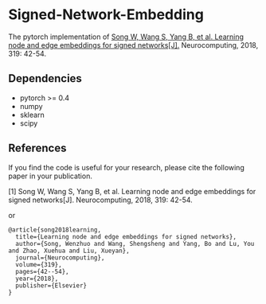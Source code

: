 # Signed-Network-Embedding

The pytorch implementation of [Song W, Wang S, Yang B, et al. Learning node and edge embeddings for signed networks[J].](https://doi.org/10.1016/j.neucom.2018.08.072) Neurocomputing, 2018, 319: 42-54.

## Dependencies
- pytorch >= 0.4
- numpy
- sklearn
- scipy

## References
If you find the code is useful for your research, please cite the following paper in your publication.

[1] Song W, Wang S, Yang B, et al. Learning node and edge embeddings for signed networks[J]. Neurocomputing, 2018, 319: 42-54.

or

```
@article{song2018learning,
  title={Learning node and edge embeddings for signed networks},
  author={Song, Wenzhuo and Wang, Shengsheng and Yang, Bo and Lu, You and Zhao, Xuehua and Liu, Xueyan},
  journal={Neurocomputing},
  volume={319},
  pages={42--54},
  year={2018},
  publisher={Elsevier}
}
```
